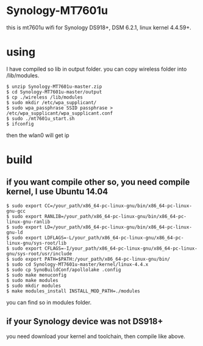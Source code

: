 # Synology-MT7601u

this is mt7601u wifi for Synology DS918+, DSM 6.2.1, linux kernel 4.4.59+.

# using
I have compiled so lib in output folder. 
you can copy  wireless folder into /lib/modules. 
```shell
$ unzip Synology-MT7601u-master.zip
$ cd Synology-MT7601u-master/output
$ cp ./wireless /lib/modules
$ sudo mkdir /etc/wpa_supplicant/
$ sudo wpa_passphrase SSID passphrase > /etc/wpa_supplicant/wpa_supplicant.conf
$ sudo ./mt7601u_start.sh
$ ifconfig
```
then the wlan0 will get ip

# build
## if you want compile other so, you need compile kernel, I use Ubuntu 14.04
```shell
$ sudo export CC=/your_path/x86_64-pc-linux-gnu/bin/x86_64-pc-linux-gnu-gcc
$ sudo export RANLIB=/your_path/x86_64-pc-linux-gnu/bin/x86_64-pc-linux-gnu-ranlib
$ sudo export LD=/your_path/x86_64-pc-linux-gnu/bin/x86_64-pc-linux-gnu-ld
$ sudo export LDFLAGS=-L/your_path/x86_64-pc-linux-gnu/x86_64-pc-linux-gnu/sys-root/lib
$ sudo export CFLAGS=-I/your_path/x86_64-pc-linux-gnu/x86_64-pc-linux-gnu/sys-root/usr/include
$ sudo export PATH=$PATH:/your_path/x86_64-pc-linux-gnu/bin/
$ sudo cd Synology-MT7601u-master/kernel/linux-4.4.x
$ sudo cp SynoBuildConf/apollolake .config
$ sudo make menuconfig
$ sudo make modules
$ sudo mkdir modules
$ make modules_install INSTALL_MOD_PATH=./modules
```
you can find so in modules folder.

## if your Synology device was not DS918+ 
you need download your kernel and toolchain, then compile like above.
